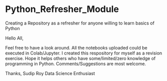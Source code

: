 # Python_Refresher_Module
Creating a Repository as a refresher for anyone willing to learn basics of Python

Hello All,

Feel free to have a look around. All the notebooks uploaded could be executed in Colab/Jupyter. I created this respository for myself as a revision exercise.
Hope it helps others who have some/limited/zero knowledge of programming in Python. Comments/Suggestions are most welcome.

Thanks,
Sudip Roy
Data Science Enthusiast
